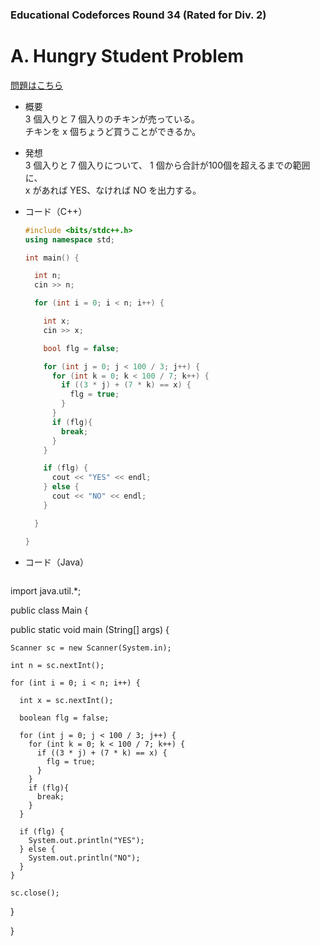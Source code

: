 ### Educational Codeforces Round 34 (Rated for Div. 2)

# A. Hungry Student Problem

  [問題はこちら](https://codeforces.com/problemset/problem/903/A)
  
- 概要<br>
  3 個入りと 7 個入りのチキンが売っている。<br>
  チキンを x 個ちょうど買うことができるか。
   
  
- 発想<br>
  3 個入りと 7 個入りについて、 1 個から合計が100個を超えるまでの範囲に、<br>
  x があれば YES、なければ NO を出力する。
  
  
- コード（C++）

  ```cpp
  #include <bits/stdc++.h>
  using namespace std;

  int main() {

    int n;
    cin >> n;

    for (int i = 0; i < n; i++) {

      int x;
      cin >> x;

      bool flg = false;

      for (int j = 0; j < 100 / 3; j++) {
        for (int k = 0; k < 100 / 7; k++) {
          if ((3 * j) + (7 * k) == x) {
            flg = true;
          }
        }
        if (flg){
          break;
        }
      }

      if (flg) {
        cout << "YES" << endl;
      } else {
        cout << "NO" << endl;
      }

    }

  }
  ```
  
- コード（Java）

  ```java
import java.util.*;

public class Main {

  public static void main (String[] args) {

    Scanner sc = new Scanner(System.in);

    int n = sc.nextInt();

    for (int i = 0; i < n; i++) {
    
      int x = sc.nextInt();

      boolean flg = false;

      for (int j = 0; j < 100 / 3; j++) {
        for (int k = 0; k < 100 / 7; k++) {
          if ((3 * j) + (7 * k) == x) {
            flg = true;
          }
        }
        if (flg){
          break;
        }
      }
    
      if (flg) {
        System.out.println("YES");
      } else {
        System.out.println("NO");
      }
    }

    sc.close();
  
  }

}
  ```
    